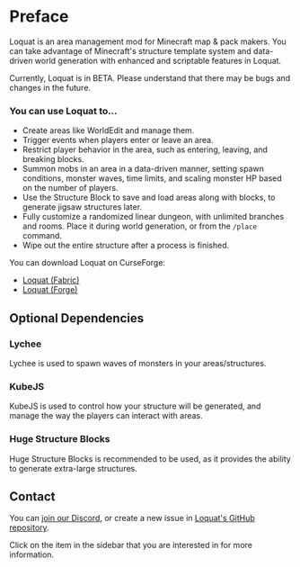 # Preface

Loquat is an area management mod for Minecraft map & pack makers. You can take advantage of Minecraft's structure template
system and data-driven world generation with enhanced and scriptable features in Loquat.

Currently, Loquat is in BETA. Please understand that there may be bugs and changes in the future.

### You can use Loquat to...

- Create areas like WorldEdit and manage them.
- Trigger events when players enter or leave an area.
- Restrict player behavior in the area, such as entering, leaving, and breaking blocks.
- Summon mobs in an area in a data-driven manner, setting spawn conditions, monster waves, time limits, and scaling
  monster HP based on the number of players.
- Use the Structure Block to save and load areas along with blocks, to generate jigsaw structures later.
- Fully customize a randomized linear dungeon, with unlimited branches and rooms. Place it during world generation, or
  from the `/place` command.
- Wipe out the entire structure after a process is finished.

You can download Loquat on CurseForge:

- [Loquat (Fabric)](https://www.curseforge.com/minecraft/mc-mods/loquat)
- [Loquat (Forge)](https://www.curseforge.com/minecraft/mc-mods/loquat-forge)

## Optional Dependencies

### Lychee

Lychee is used to spawn waves of monsters in your areas/structures.

### KubeJS

KubeJS is used to control how your structure will be generated, and manage the way the players can interact with areas.

### Huge Structure Blocks

Huge Structure Blocks is recommended to be used, as it provides the ability to generate extra-large structures.

## Contact

You can [join our Discord](http://discord.snownee.com/), or create a new issue
in [Loquat's GitHub repository](https://github.com/Snownee/Loquat/issues).

Click on the item in the sidebar that you are interested in for more information.
